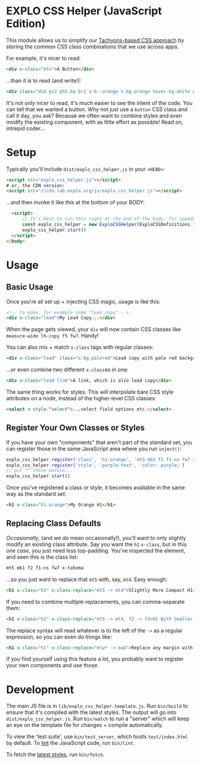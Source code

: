# EXPLO CSS Helper (JavaScript Edition)

This module allows us to simplify our [Tachyons-based CSS approach](https://styleguide.lab.explo.org/) by storing the common CSS class combinations that we use across apps.

For example, it's nicer to read:

```html
<div x-class="btn">A Button</div>
```

...than it is to read (and write!):

```html
<div class="dib pv2 ph5 ba br1 x-b--orange x-bg-orange hover-bg-white white x-hover-orange lh-copy tc f6 pointer">A Button</div>
```

It's not only nicer to read, it's much easier to see the intent of the code. You can tell that we wanted a button. Why not just use a `button` CSS class and call it day, you ask? Because we often want to combine styles and even modify the existing component, with as little effort as possible! Read on, intrepid coder...

# Setup
Typically you'll include `dist/explo_css_helper.js` in your `<HEAD>`:

```html
<script src="explo_css_helper.js"></script>
# or, the CDN version:
<script src="//cdn.lab.explo.org/js/explo_css_helper.js"></script>
```

...and then invoke it like this at the bottom of your BODY:

```html
  <script>
      // It's best to run this right at the end of the body, for speedy rendering
      const explo_css_helper = new ExploCSSHelper(ExploCSSDefinitions.json())
      explo_css_helper.start()
  </script>
</body>
```

# Usage

## Basic Usage

Once you're all set up + injecting CSS magic, usage is like this:

```html
<!-- to make, for example some "lead copy" -->
<div x-class="lead">My Lead Copy...</div>
```

When the page gets viewed, your `div` will now contain CSS classes like `measure-wide lh-copy f5 fw7`. Handy!

You can also mix + match `x-class` tags with regular classes:

```html
<div x-class="lead" class="x-bg-palered">Lead copy with pale red background</div>
```

...or even combine two different `x-class`es in one:

```html
<div x-class="lead link">A link, which is also lead copy</div>
```

The same thing works for styles. This will interpolate bare CSS style attributes on a node, instead of the higher-level CSS classes:

```html
<select x-style-"select">...select field options etc.</select>
```

## Register Your Own Classes or Styles

If you have your own "components" that aren't part of the standard set, you can register those in the same JavaScript area where you run `inject()`:

```javascript
explo_css_helper.register('class', 'h1-orange', 'mt5 mb1 f2 f1-ns fw7 x-tahoma x-orange')
explo_css_helper.register('style', 'purple-text', 'color: purple;')
// put ^^ these before...
explo_css_helper.start()
```

Once you've registered a class or style, it becomes available in the same way as the standard set:

```html
<h1 x-class="h1-orange">My Orange H1</h1>
```

## Replacing Class Defaults

_Occasionally_, (and we _do_ mean occasionally!), you'll want to only slightly modify an existing class attribute. Say you want the `h1` `x-class`, but in this _one case_, you just need less top-padding. You've inspected the element, and seen this is the class list:

```css
mt5 mb1 f2 f1-ns fw7 x-tahoma
```

...so you just want to replace that `mt5` with, say, `mt4`. Easy enough:

```html
<h1 x-class="h1" x-class-replace="mt5 -> mt4">Slightly More Compact H1</h1>
```

If you need to combine multiple replacements, you can comma-separate them:

```html
<h1 x-class="h1" x-class-replace="mt5 -> mt4, f2 -> f3>H1 With Smaller Font on Mobile</h1>
```

The replace syntax will read whatever is to the left of the `->` as a regular expression, so you can even do things like:

```html
<h1 x-class="h1" x-class-replace="m\w* -> ma4">Replace any margin with 'ma4'</h1>
```

If you find yourself using this feature a lot, you probably want to register your own components and use those.

# Development

The main JS file is in `lib/explo_css_helper.template.js`. Run `bin/build` to ensure that it's compiled with the latest styles. The output will go into `dist/explo_css_helper.js`. Run `bin/watch` to run a "server" which will keep an eye on the template file for changes + compile automatically.

To view the 'test suite', use `bin/test_server`, which hosts `test/index.html` by default. To [lint](https://eslint.org/) the JavaScript code, run `bin/lint`.

To fetch the [latest styles](https://bitbucket.org/snippets/explo/EM6eA/explo-css-styles-classes), run `bin/fetch`.
